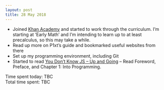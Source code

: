 ```yaml
---
layout: post
title: 28 May 2018
---
```


* Joined [Khan Academy](https://www.khanacademy.com) and started to work through the curriculum. I’m starting at ‘Early Math’ and I’m intending to learn up to at least precalculus, so this may take a while.
* Read up more on P1xt’s guide and bookmarked useful websites from there
* Set up my programming environment, including Git
* Started to read [You Don’t Know JS – Up and Going](https://github.com/getify/You-Dont-Know-JS/blob/master/up%20&%20going/README.md)
– Read Foreword, Preface, and Chapter 1: Into Programming.

Time spent today: TBC  
Total time spent: TBC